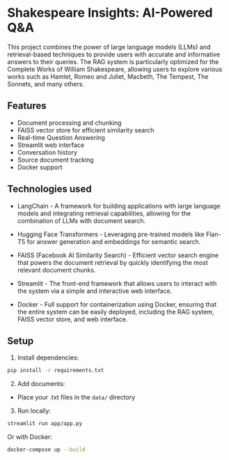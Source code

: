 # Shakespeare Insights: AI-Powered Q&A

This project combines the power of large language models (LLMs) and retrieval-based techniques to provide users with accurate and informative answers to their queries. The RAG system is particularly optimized for the Complete Works of William Shakespeare, allowing users to explore various works such as Hamlet, Romeo and Juliet, Macbeth, The Tempest, The Sonnets, and many others.

## Features
- Document processing and chunking
- FAISS vector store for efficient similarity search
- Real-time Question Answering
- Streamlit web interface
- Conversation history
- Source document tracking
- Docker support

## Technologies used

- LangChain -  A framework for building applications with large language models and integrating retrieval capabilities, allowing for the combination of LLMs with document search.

- Hugging Face Transformers - Leveraging pre-trained models like Flan-T5 for answer generation and embeddings for semantic search.

- FAISS (Facebook AI Similarity Search) - Efficient vector search engine that powers the document retrieval by quickly identifying the most relevant document chunks.

- Streamlit - The front-end framework that allows users to interact with the system via a simple and interactive web interface.

- Docker - Full support for containerization using Docker, ensuring that the entire system can be easily deployed, including the RAG system, FAISS vector store, and web interface.



## Setup

1. Install dependencies:
```bash
pip install -r requirements.txt
```

2. Add documents:
- Place your .txt files in the `data/` directory

3. Run locally:
```bash
streamlit run app/app.py
```

Or with Docker:
```bash
docker-compose up --build
```
